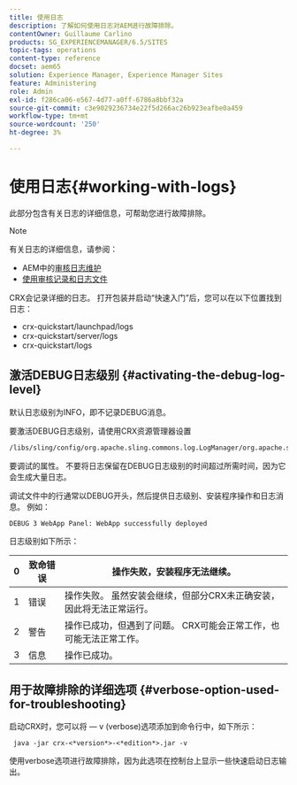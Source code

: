 ```yaml
---
title: 使用日志
description: 了解如何使用日志对AEM进行故障排除。
contentOwner: Guillaume Carlino
products: SG_EXPERIENCEMANAGER/6.5/SITES
topic-tags: operations
content-type: reference
docset: aem65
solution: Experience Manager, Experience Manager Sites
feature: Administering
role: Admin
exl-id: f286ca06-e567-4d77-a0ff-6786a8bbf32a
source-git-commit: c3e9029236734e22f5d266ac26b923eafbe0a459
workflow-type: tm+mt
source-wordcount: '250'
ht-degree: 3%

---
```


# 使用日志{#working-with-logs}

此部分包含有关日志的详细信息，可帮助您进行故障排除。

>[!NOTE]
>
>有关日志的详细信息，请参阅：
>
>* AEM中的[审核日志维护](/help/sites-administering/operations-audit-log.md)
>* [使用审核记录和日志文件](/help/sites-deploying/monitoring-and-maintaining.md#working-with-audit-records-and-log-files)

CRX会记录详细的日志。 打开包装并启动“快速入门”后，您可以在以下位置找到日志：

* crx-quickstart/launchpad/logs
* crx-quickstart/server/logs
* crx-quickstart/logs

## 激活DEBUG日志级别 {#activating-the-debug-log-level}

默认日志级别为INFO，即不记录DEBUG消息。

要激活DEBUG日志级别，请使用CRX资源管理器设置

```xml
/libs/sling/config/org.apache.sling.commons.log.LogManager/org.apache.sling.commons.log.level
```

要调试的属性。 不要将日志保留在DEBUG日志级别的时间超过所需时间，因为它会生成大量日志。

调试文件中的行通常以DEBUG开头，然后提供日志级别、安装程序操作和日志消息。 例如：

```xml
DEBUG 3 WebApp Panel: WebApp successfully deployed
```

日志级别如下所示：

| 0 | 致命错误 | 操作失败，安装程序无法继续。 |
|---|---|---|
| 1 | 错误 | 操作失败。 虽然安装会继续，但部分CRX未正确安装，因此将无法正常运行。 |
| 2 | 警告 | 操作已成功，但遇到了问题。 CRX可能会正常工作，也可能无法正常工作。 |
| 3 | 信息 | 操作已成功。 |

## 用于故障排除的详细选项 {#verbose-option-used-for-troubleshooting}

启动CRX时，您可以将 — v (verbose)选项添加到命令行中，如下所示：

` java -jar crx-<*version*>-<*edition*>.jar -v`

使用verbose选项进行故障排除，因为此选项在控制台上显示一些快速启动日志输出。
